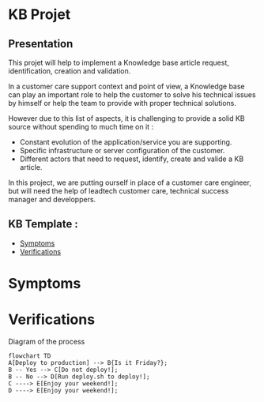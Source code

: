 # KB Projet

## Presentation
This projet will help to implement a Knowledge base article request, identification, creation and validation.

In a customer care support context and point of view, a Knowledge base can play an important role to help the customer to solve his technical issues by himself or help the team to provide with proper technical solutions.

However due to this list of aspects, it is challenging to provide a solid KB source without spending to much time on it : 
- Constant evolution of the application/service you are supporting.
- Specific infrastructure or server configuration of the customer.
- Different actors that need to request, identify, create and valide a KB article.


In this project, we are putting ourself in place of a customer care engineer, but will need the help of leadtech customer care, technical success manager and developpers.

## KB Template : 

- [Symptoms](#Symptoms)
- [Verifications](#Verifications)

# Symptoms

# Verifications


Diagram of the process

```mermaid
flowchart TD
A[Deploy to production] --> B{Is it Friday?};
B -- Yes --> C[Do not deploy!];
B -- No --> D[Run deploy.sh to deploy!];
C ----> E[Enjoy your weekend!];
D ----> E[Enjoy your weekend!];
```


